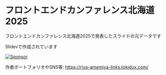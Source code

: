 # フロントエンドカンファレンス北海道2025

フロントエンドカンファレンス北海道2025で発表したスライドの元データです

Slidevで作成されています

<a href="https://github.com/sponsors/riya-amemiya"><img alt="Sponsor" src="https://img.shields.io/badge/sponsor-30363D?style=for-the-badge&logo=GitHub-Sponsors&logoColor=#white" /></a>

作者ポートフォリオやSNS等: <https://riya-amemiya-links.tokidux.com/>
